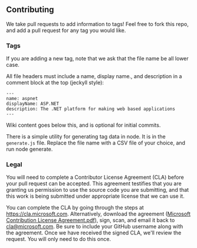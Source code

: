 ## Contributing

We take pull requests to add information to tags! Feel free to fork this repo, and add a pull request for any tag you would like.


### Tags

If you are adding a new tag, note that we ask that the file name be all lower case.

All file headers must include a name, display name., and description in a comment block at the top (jeckyll style):

```
---
name: aspnet
displayName: ASP.NET
description: The .NET platform for making web based applications
---
```

Wiki content goes below this, and is optional for initial commits.

There is a simple utility for generating tag data in node. It is in the `generate.js` file. Replace the file name with a CSV file of your choice, and run node generate.


### Legal

You will need to complete a Contributor License Agreement (CLA) before your pull
request can be accepted. This agreement testifies that you are granting us
permission to use the source code you are submitting, and that this work is
being submitted under appropriate license that we can use it.

You can complete the CLA by going through the steps at
https://cla.microsoft.com. Alternatively, download the agreement
([Microsoft Contribution License Agreement.pdf](https://opensource.microsoft.com/pdf/microsoft-contribution-license-agreement.pdf)),
sign, scan, and email it back to <cla@microsoft.com>. Be sure to include your
GitHub username along with the agreement. Once we have received the signed CLA,
 we'll review the request. You will only need to do this once.